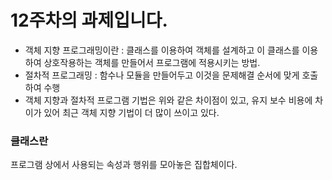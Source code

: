 # 12주차의 과제입니다.

- 객체 지향 프로그래밍이란  : 클래스를 이용하여 객체를 설계하고 이 클래스를 이용하여 상호작용하는 객체를 만들어서 프로그램에 적용시키는 방법.
- 절차적 프로그래밍 : 함수나 모듈을 만들어두고 이것을 문제해결 순서에 맞게 호출하여 수행
- 객체 지향과 절차적 프로그램 기법은 위와 같은 차이점이 있고, 유지 보수 비용에 차이가 있어 최근 객체 지향 기법이 더 많이 쓰이고 있다.

### 클래스란 
프로그램 상에서 사용되는 속성과 행위를 모아놓은 집합체이다. 
